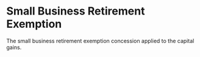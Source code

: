 # Small Business Retirement Exemption
The small business retirement exemption concession applied to the capital gains.